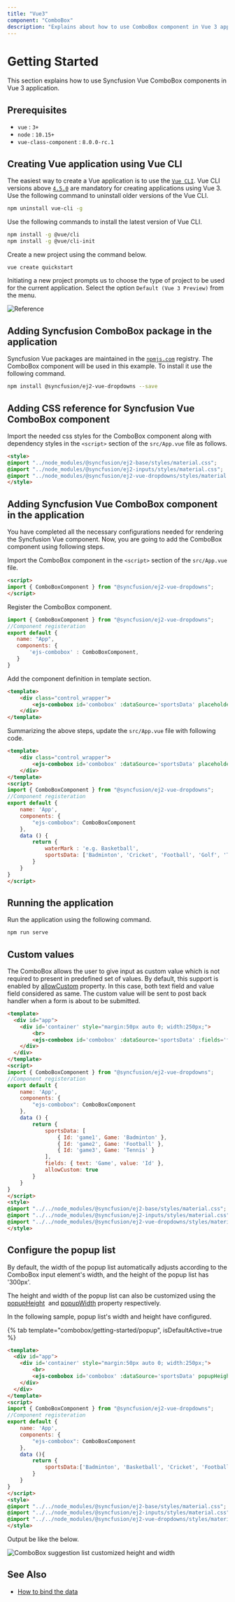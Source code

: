 ```yaml
---
title: "Vue3"
component: "ComboBox"
description: "Explains about how to use ComboBox component in Vue 3 application."
---
```


# Getting Started

This section explains how to use Syncfusion Vue ComboBox components in Vue 3 application.

## Prerequisites

* `vue` : `3+`
* `node` : `10.15+`
* `vue-class-component` : `8.0.0-rc.1`

## Creating Vue application using Vue CLI

The easiest way to create a Vue application is to use the [`Vue CLI`](https://github.com/vuejs/vue-cli). Vue CLI versions above [`4.5.0`](https://v3.vuejs.org/guide/migration/introduction.html#vue-cli) are mandatory for creating applications using Vue 3. Use the following command to uninstall older versions of the Vue CLI.

```bash
npm uninstall vue-cli -g
```

Use the following commands to install the latest version of Vue CLI.

```bash
npm install -g @vue/cli
npm install -g @vue/cli-init
```

Create a new project using the command below.

```bash
vue create quickstart
```

Initiating a new project prompts us to choose the type of project to be used for the current application. Select the option `Default (Vue 3 Preview)` from the menu.

![Reference](./images/vue3-terminal.png)

## Adding Syncfusion ComboBox package in the application

 Syncfusion Vue packages are maintained in the [`npmjs.com`](https://www.npmjs.com/~syncfusionorg) registry.
The ComboBox component will be used in this example. To install it use the following command.

```bash
npm install @syncfusion/ej2-vue-dropdowns --save
```

## Adding CSS reference for Syncfusion Vue ComboBox component

Import the needed css styles for the ComboBox component along with dependency styles in the `<script>` section of the `src/App.vue` file as follows.

```html
<style>
@import "../node_modules/@syncfusion/ej2-base/styles/material.css";
@import "../node_modules/@syncfusion/ej2-inputs/styles/material.css";
@import "../node_modules/@syncfusion/ej2-vue-dropdowns/styles/material.css";
</style>
```

## Adding Syncfusion Vue ComboBox component in the application

You have completed all the necessary configurations needed for rendering the Syncfusion Vue component. Now, you are going to add the ComboBox component using following steps.

Import the ComboBox component in the `<script>` section of the `src/App.vue` file.

```html
<script>
import { ComboBoxComponent } from "@syncfusion/ej2-vue-dropdowns";
</script>
```

Register the ComboBox component.

 ```js
import { ComboBoxComponent } from "@syncfusion/ej2-vue-dropdowns";
//Component registeration
export default {
    name: "App",
    components: {
        'ejs-combobox' : ComboBoxComponent,
    }
}
```

Add the component definition in template section.

```html
<template>
    <div class="control_wrapper">
        <ejs-combobox id='combobox' :dataSource='sportsData' placeholder='Select a game'></ejs-combobox>
    </div>
</template>
```

Summarizing the above steps, update the `src/App.vue` file with following code.

```html
<template>
    <div class="control_wrapper">
        <ejs-combobox id='combobox' :dataSource='sportsData' placeholder='Select a game'></ejs-combobox>
    </div>
</template>
<script>
import { ComboBoxComponent } from "@syncfusion/ej2-vue-dropdowns";
//Component registeration
export default {
    name: 'App',
    components: {
        "ejs-combobox": ComboBoxComponent
    },
    data () {
        return {
            waterMark : 'e.g. Basketball',
            sportsData: ['Badminton', 'Cricket', 'Football', 'Golf', 'Tennis']
        }
    }
}
</script>
```

## Running the application

Run the application using the following command.

```bash
npm run serve
```

## Custom values

The ComboBox allows the user to give input as custom value which is not required to present in predefined
set of values. By default, this support is enabled by [allowCustom](../api/combo-box/#allowcustom)
property. In this case, both text field and value field considered as same.
The custom value will be sent to post back handler when a form is about to be submitted.

```html
<template>
  <div id="app">
    <div id='container' style="margin:50px auto 0; width:250px;">
        <br>
        <ejs-combobox id='combobox' :dataSource='sportsData' :fields='fields' :allowCustom='allowCustom' placeholder='Select a game'></ejs-combobox>
    </div>
  </div>
</template>
<script>
import { ComboBoxComponent } from "@syncfusion/ej2-vue-dropdowns";
//Component registeration
export default {
    name: 'App',
    components: {
        "ejs-combobox": ComboBoxComponent
    },
    data () {
        return {
            sportsData: [
                { Id: 'game1', Game: 'Badminton' },
                { Id: 'game2', Game: 'Football' },
                { Id: 'game3', Game: 'Tennis' }
            ],
            fields: { text: 'Game', value: 'Id' },
            allowCustom: true
        }
    }
}
</script>
<style>
@import "../../node_modules/@syncfusion/ej2-base/styles/material.css";
@import "../../node_modules/@syncfusion/ej2-inputs/styles/material.css";
@import "../../node_modules/@syncfusion/ej2-vue-dropdowns/styles/material.css";
</style>
```

## Configure the popup list

By default, the width of the popup list automatically adjusts according to the ComboBox input
element's width, and the height of the popup list has '300px'.

The height and width of the popup list can also be customized using the
[popupHeight](../api/combo-box/#popupheight)
&nbsp;and [popupWidth](../api/combo-box/#popupwidth) property
respectively.

In the following sample, popup list's width and height have configured.

{% tab template="combobox/getting-started/popup", isDefaultActive=true %}

```html
<template>
  <div id="app">
    <div id='container' style="margin:50px auto 0; width:250px;">
        <br>
        <ejs-combobox id='combobox' :dataSource='sportsData' popupHeight="200px" popupWidth="250px" placeholder="select a game"></ejs-combobox>
    </div>
  </div>
</template>
<script>
import { ComboBoxComponent } from "@syncfusion/ej2-vue-dropdowns";
//Component registeration
export default {
    name: 'App',
    components: {
        "ejs-combobox": ComboBoxComponent
    },
    data (){
        return {
            sportsData:['Badminton', 'Basketball', 'Cricket', 'Football', 'Golf', 'Hockey', 'Rugby', 'Snooker', 'Tennis']
        }
    }
}
</script>
<style>
@import "../../node_modules/@syncfusion/ej2-base/styles/material.css";
@import "../../node_modules/@syncfusion/ej2-inputs/styles/material.css";
@import "../../node_modules/@syncfusion/ej2-vue-dropdowns/styles/material.css";
</style>
```

Output be like the below.

![ComboBox suggestion list customized height and width](./images/popup.png)

## See Also

* [How to bind the data](./data-binding/)